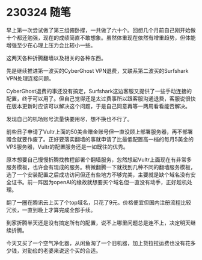 # 230324 随笔


早上第一次尝试做了第三组俯卧撑，一共做了六十个。回想几个月前自己刚开始做十个都还勉强，现在的成绩简直不敢想象。虽然体重现在依然有增重趋势，但体能增强至少在心理上压力会比较小一些。

这两天各种折腾翻墙以及相关的各种东西。

先是继续推进第一波买的CyberGhost VPN退费，又联系第二波买的Surfshark VPN处理连接问题。

CyberGhost退费的事还没有搞定，Surfshark这边客服又提供了一些手动连接的配置，终于可以用了。但自己觉得还是太过费事所以跟客服沟通退费，客服说很快在版本更新时应该可以解决这个问题，于是自己同意再等一两周看看能否解决。

发现自己的机场账号流量快要用尽，想不换也不行了。

前些日子申请了Vultr上面的50美金赠金账号但一直没顾上部署服务器，再不部署赠金就要作废了。正好要落实翻墙的事就申请了比最低配置高一档的每月5美金的VPS服务器，Vultr的配置服务还是一如既往的优秀。

原本想要自己慢慢折腾找教程部署个翻墙服务，忽然想起Vultr上面现在有非常多服务模板，也许会有现成的服务。稍微翻腾一下就找到几种不同的翻墙服务模板，选了一个安装配置之后成功访问但还有些地方不够完美，主要就是缺个域名没有安全证书。前一阵因为openAI的缘故就想要买个域名但一直没有动手，正好趁机处理。

翻了一圈在腾讯云上买了个top域名，只花了9元。价格便宜但国内注册流程比较冗长，一直到晚上才算完成全部手续。

到家折腾半天还是没有搞定所有的配置，说不上哪里问题总是连不上，决定明天继续折腾。

今天又买了一个空气净化器，从闲鱼淘了一个旧机器，加上货拉拉运费也没有花多少钱，对勤俭的老婆来说这个买的合适。
